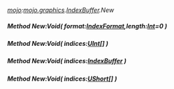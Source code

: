 _[mojo](../../modules/mojo/mojo-module.md):[mojo.graphics](../../modules/mojo/mojo-graphics.md).[IndexBuffer](../../modules/mojo/mojo-graphics-indexbuffer.md).New_
##### Method New:Void( format:[IndexFormat](../../modules/mojo/mojo-graphics-indexformat.md),length:[Int](../../modules/wonkey/wonkey-types-int.md)=0 )
##### Method New:Void( indices:[UInt](../../modules/wonkey/wonkey-types-uint.md)[] )
##### Method New:Void( indices:[IndexBuffer](../../modules/mojo/mojo-graphics-indexbuffer.md) )
##### Method New:Void( indices:[UShort](../../modules/wonkey/wonkey-types-ushort.md)[] )
